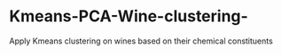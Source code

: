 # Kmeans-PCA-Wine-clustering-
Apply Kmeans clustering on wines based on their chemical constituents 

